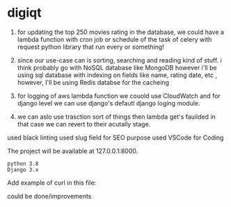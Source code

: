 # digiqt

1. for updating the top 250 movies rating in the database, we could have a lambda function with cron job or schedule of the task of celery with request python library that run every or something!


2. since our use-case can is sorting, searching and reading kind of stuff. i think probably go with NoSQL database like MongoDB however i'll be using sql database with indexing on fields like name, rating date, etc
, however, I'll be using Redis databse for the cacheing

3. for logging of aws lambda function we couold use CloudWatch and for django level we can use django's defautl django loging module.

4. we can aslo use trasction sort of things then lambda get's fauilded in that case we can revert to their acutally stage.





used black linting
used slug field for SEO purpose
used VSCode for Coding




The project will be available at 127.0.0.1:8000.

    python 3.8
    Django 3.x



Add example of curl in this file:


could be done/improvements 
